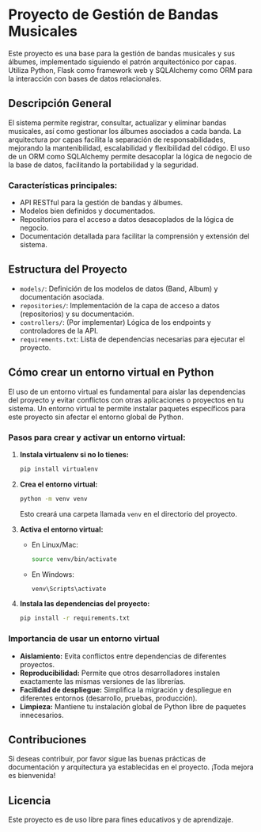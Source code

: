 # Proyecto de Gestión de Bandas Musicales

Este proyecto es una base para la gestión de bandas musicales y sus álbumes, implementado siguiendo el patrón arquitectónico por capas. Utiliza Python, Flask como framework web y SQLAlchemy como ORM para la interacción con bases de datos relacionales.

## Descripción General
El sistema permite registrar, consultar, actualizar y eliminar bandas musicales, así como gestionar los álbumes asociados a cada banda. La arquitectura por capas facilita la separación de responsabilidades, mejorando la mantenibilidad, escalabilidad y flexibilidad del código. El uso de un ORM como SQLAlchemy permite desacoplar la lógica de negocio de la base de datos, facilitando la portabilidad y la seguridad.

### Características principales:
- API RESTful para la gestión de bandas y álbumes.
- Modelos bien definidos y documentados.
- Repositorios para el acceso a datos desacoplados de la lógica de negocio.
- Documentación detallada para facilitar la comprensión y extensión del sistema.

## Estructura del Proyecto
- `models/`: Definición de los modelos de datos (Band, Album) y documentación asociada.
- `repositories/`: Implementación de la capa de acceso a datos (repositorios) y su documentación.
- `controllers/`: (Por implementar) Lógica de los endpoints y controladores de la API.
- `requirements.txt`: Lista de dependencias necesarias para ejecutar el proyecto.

## Cómo crear un entorno virtual en Python
El uso de un entorno virtual es fundamental para aislar las dependencias del proyecto y evitar conflictos con otras aplicaciones o proyectos en tu sistema. Un entorno virtual te permite instalar paquetes específicos para este proyecto sin afectar el entorno global de Python.

### Pasos para crear y activar un entorno virtual:

1. **Instala virtualenv si no lo tienes:**
   ```bash
   pip install virtualenv
   ```

2. **Crea el entorno virtual:**
   ```bash
   python -m venv venv
   ```
   Esto creará una carpeta llamada `venv` en el directorio del proyecto.

3. **Activa el entorno virtual:**
   - En Linux/Mac:
     ```bash
     source venv/bin/activate
     ```
   - En Windows:
     ```cmd
     venv\Scripts\activate
     ```

4. **Instala las dependencias del proyecto:**
   ```bash
   pip install -r requirements.txt
   ```

### Importancia de usar un entorno virtual
- **Aislamiento:** Evita conflictos entre dependencias de diferentes proyectos.
- **Reproducibilidad:** Permite que otros desarrolladores instalen exactamente las mismas versiones de las librerías.
- **Facilidad de despliegue:** Simplifica la migración y despliegue en diferentes entornos (desarrollo, pruebas, producción).
- **Limpieza:** Mantiene tu instalación global de Python libre de paquetes innecesarios.

## Contribuciones
Si deseas contribuir, por favor sigue las buenas prácticas de documentación y arquitectura ya establecidas en el proyecto. ¡Toda mejora es bienvenida!

## Licencia
Este proyecto es de uso libre para fines educativos y de aprendizaje.
